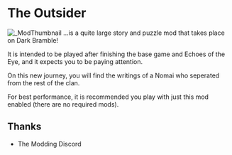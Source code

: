 # The Outsider
![_ModThumbnail](https://user-images.githubusercontent.com/117133929/206883146-e18a21eb-ee4c-48ac-b8b3-08a9938adbf3.png)
...is a quite large story and puzzle mod that takes place on Dark Bramble!

It is intended to be played after finishing the base game and Echoes of the Eye, and it expects you to be paying attention.

On this new journey, you will find the writings of a Nomai who seperated from the rest of the clan.

For best performance, it is recommended you play with just this mod enabled (there are no required mods).

## Thanks
* The Modding Discord
